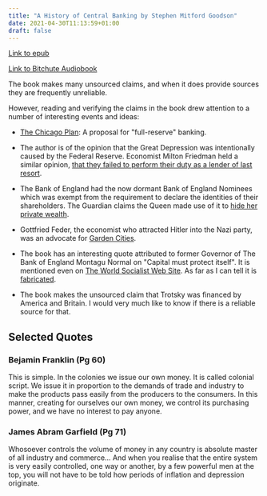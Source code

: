 ```yaml
---
title: "A History of Central Banking by Stephen Mitford Goodson"
date: 2021-04-30T11:13:59+01:00
draft: false
---
```


[Link to epub](/rdk_website/books/history_of_central_banking.epub)

[Link to Bitchute Audiobook](https://www.bitchute.com/video/oVkI4tZvHebE/)

The book makes many unsourced claims, and when it does provide sources they are frequently unreliable.

However, reading and verifying the claims in the book drew attention to a number of interesting events and ideas:

* [The Chicago Plan](https://en.wikipedia.org/wiki/Chicago_plan#A_Program_for_Monetary_Reform): A proposal for
"full-reserve" banking.
  
* The author is of the opinion that the Great Depression was intentionally caused by the Federal Reserve. Economist
Milton Friedman held a similar opinion,
  [that they failed to perform their duty as a lender of last resort](https://fee.org/articles/the-great-depression-according-to-milton-friedman/).
  
* The Bank of England had the now dormant Bank of England Nominees which was exempt from the requirement
  to declare the identities of their shareholders. The Guardian claims the Queen made use of it to 
  [hide her private wealth](https://www.theguardian.com/uk-news/2021/feb/07/revealed-queen-lobbied-for-change-in-law-to-hide-her-private-wealth).
  
* Gottfried Feder, the economist who attracted Hitler into the Nazi party, was an advocate for 
[Garden Cities](https://en.wikipedia.org/wiki/Gottfried_Feder).
  
* The book has an interesting quote attributed to former Governor of The Bank of England Montagu Normal on "Capital 
must protect itself". It is mentioned even on [The World Socialist Web Site](https://www.wsws.org/en/articles/2012/05/corr-m15.html).
  As far as I can tell it is [fabricated](https://en.wikiquote.org/wiki/Talk:J._P._Morgan).
  
* The book makes the unsourced claim that Trotsky was financed by America and Britain. I would very much like to know
if there is a reliable source for that.

## Selected Quotes

### Bejamin Franklin (Pg 60)

This is simple. In the colonies we issue our own money. It is called colonial script. We issue it in proportion to the demands of trade and industry to make the products pass easily from the producers to the consumers. In this manner, creating for ourselves our own money, we control its purchasing power, and we have no interest to pay anyone.

### James Abram Garfield (Pg 71)

Whosoever controls the volume of money in any country is absolute master of all industry and commerce... And when you realise that the entire system is very easily controlled, one way or another, by a few powerful men at the top, you will not have to be told how periods of inflation and depression originate.
